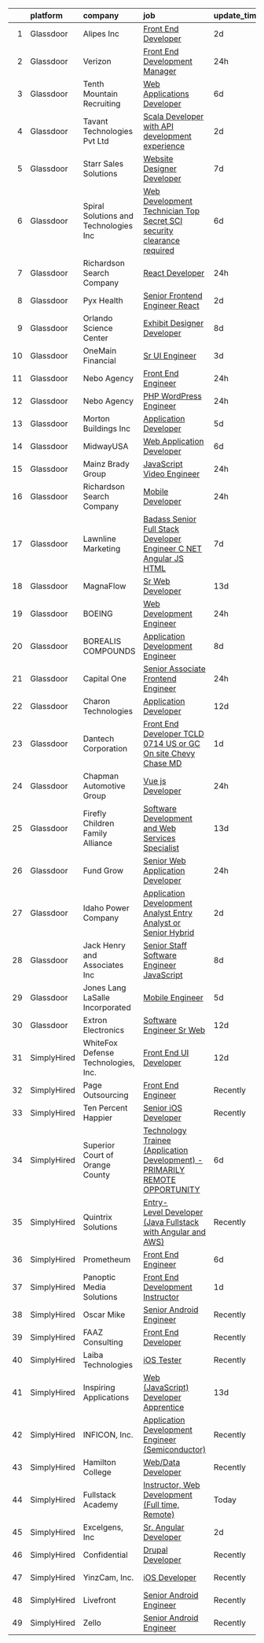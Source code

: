 

|    | platform    | company                                | job                                                                                                                                                                                                                                                                                                                                                                                                                                                                                                                                                                                                                                                                                                                                                                                                                                                                                                                                                                                                                                                                                                                 | update_time   | location                      |
|---:|:------------|:---------------------------------------|:--------------------------------------------------------------------------------------------------------------------------------------------------------------------------------------------------------------------------------------------------------------------------------------------------------------------------------------------------------------------------------------------------------------------------------------------------------------------------------------------------------------------------------------------------------------------------------------------------------------------------------------------------------------------------------------------------------------------------------------------------------------------------------------------------------------------------------------------------------------------------------------------------------------------------------------------------------------------------------------------------------------------------------------------------------------------------------------------------------------------|:--------------|:------------------------------|
|  1 | Glassdoor   | Alipes  Inc                            | [Front End Developer](https://www.glassdoor.com/partner/jobListing.htm?pos=127&ao=1110586&s=58&guid=00000182d3d4d1d890ead3f19e068ea6&src=GD_JOB_AD&t=SR&vt=w&ea=1&cs=1_2a4c38c4&cb=1661411316572&jobListingId=1008086452334&cpc=334ABAF5D42DC775&jrtk=3-0-1gb9t9kftm6pv801-1gb9t9kgag2d7800-dd50ab65ca772db4--6NYlbfkN0BKgzQyzTF1Q9mOsR1amaS-juVGLjHt5Cdom-gEF9y-xZCaN_qau0nZ0gExt_TzUmvAKrF1faAxBbMVaw7f7lXQMMmqnkGF-0swLpdgNs7e2tC6WxId-zLBa6V7dOqxPJRsCLjtP3CvMMalCK9hZD2Wf8AeeHkwMICNUmw1sTvNoRMOBOO_zjxndrznFS7TOE696vuKdBYXntc6YBceMTKRMm1LcjLzXaAQkiY3UNwohpSv-9D4hyUPVdCLau71s_l5mROBiofHygFPd5_ti84byykqY8nUaL36j8RZk5Jyk9bt8XB-TiXe_tOyiIFl4gLLK3odKk4_xdKAl9wdo6WweyJGwAekWicXTDP-7fe5FczSUxoFbIB0-4h1xZAV3sa4Baw3-yYwnuLOS0zI7BloHwIlDUqoTrUCZVO3y1dfFIA6JdJZJnY78cAvi9XD3n9NELJb0kUsWyQ3gD-cpPqZ_8if5uQyXXaUduJdRKH6gxHtpu_v4fEDcVRe0pthzxA%3D)                                                                                                                                                                                                                                                        | 2d            | Remote                        |
|  2 | Glassdoor   | Verizon                                | [Front End Development Manager](https://www.glassdoor.com/partner/jobListing.htm?pos=125&ao=1110586&s=58&guid=00000182d3d4d1d890ead3f19e068ea6&src=GD_JOB_AD&t=SR&vt=w&cs=1_b8cd2098&cb=1661411316572&jobListingId=1008091788472&cpc=4269A4BF187C94B7&jrtk=3-0-1gb9t9kftm6pv801-1gb9t9kgag2d7800-eac184bb275da336--6NYlbfkN0BCNs6bE--Mn_ADd0RyzMq18ZUxdybwefWV8heO_C7Y98yrMiYRqCBIjGp9qBTpiL_K0_EhQF5tL9AgpsqyjGGYmnL5X27_W3oG1lX6ctO-FhD9dvhU5VmNHjxbwsQUbd_ybmefS84sKZGbAfslg857DS6TGIUGzZBcwdfr0cPepgrKELenNhL3yzYroNNJTUO1IXWYt3ASsLTCqa1UplM3oA-OF5pdFHDASRJWsWMJ6KvSB8--WXlQUGFRwnBbKRSK8DAEtT5UKsFW_VfkkrNfMIjKkBNfftLgArhhUoVicG1BNtHjQT5u6pXfeagt-LnbXUrOsvVB0Tbe_7PFU4hH29aVkk7BIgfIPWL3xagRlEwrO_uvY5g5y4dzk6j1xztZZtAxW08b5G9GWCqgrokc1q7p8Td_XVK2RCHowSVs0EMXeIdz-XrQ1pAjSVTGuysCp-Dhg-2-Eej_BgVr3pO2y6XPrKuSd5KSBfSpv5Amk4EuGHRoRlX4cIkCZas8e8eq2lWssnmemjCZQ-nMVbm1pNRFc7qb8VjYcJW0CQ3D8LG64Lm53yekOkXZYgvOHPUOAQbAaF4a_GLMBdE1vlCWm5NiBQuNyZotXjoT90o9Cwe5N9YJMZY-CesPLSz3joLLndVAgp1g2Jw0O2O9t9IBngEUxa9ofK03Uqq6CA9rIyjEVEEkP7yT9PWT84fucLZv_vv5pz1Oz3CXN2EL1FPnaKMO2NYpskB_xItYXwJOmBp9ocHALKqp) | 24h           | Irving, TX                    |
|  3 | Glassdoor   | Tenth Mountain Recruiting              | [Web Applications Developer](https://www.glassdoor.com/partner/jobListing.htm?pos=101&ao=1110586&s=58&guid=00000182d3d4d1d890ead3f19e068ea6&src=GD_JOB_AD&t=SR&vt=w&ea=1&cs=1_5b054f2d&cb=1661411316569&jobListingId=1008079793339&cpc=8320B26240D5A65C&jrtk=3-0-1gb9t9kftm6pv801-1gb9t9kgag2d7800-0af2fbc4e4d2e550--6NYlbfkN0ATuzukLZvOA7Cxi5gGVTPK8s05ijijAIGQnHXs5Od0Xxlz_9ucv3NNrID9gs3aWI7W4fFnmU7weFq1qPw-bLT1oEM8N5k9By2Xh6ANG3a6UibnEB1nS0KGWWl4Z1cERlE1QygpfyLj-jIK9Jitu_at_znYSlH1R7v-xm9AD7nnKhRZ9hGZfDNg1kmbE8G01Cl0P_nc_584o-_4w_7mps76YQ-Y0PqGdsQ9ZU_6tKalXvcrmk2boJgcTpqeyCEjMt4Pd1ZJ_HoGhsBSEc8Kn6-7OkDHkV-d3C_UpmZAUzX3IDKJsaFvqHQkjhdcd39y43cCMCCK_ANyDhIKtK3OQsBuczoxhyW546hxV5ARQVm2RV6PLgXZSKR2HHHWW0jdi9CChE-zY2vG5yBxqSlq9j3P2fcXI0zUGnkrxPtvlXuk9k3JJvuNdgMWL7KPIjr9vtY2MRhiqKsgaJ-LmCu8Q5KZKHSV6cyYSj9shIcoeOR4TsoHXD9RL4GIKE0Dweok7qztF0OBz9XTmIyTKCzvT2qN)                                                                                                                                                                                                                               | 6d            | Wilton, CT                    |
|  4 | Glassdoor   | Tavant Technologies Pvt  Ltd           | [Scala Developer with API development experience](https://www.glassdoor.com/partner/jobListing.htm?pos=111&ao=1110586&s=58&guid=00000182d3d4d1d890ead3f19e068ea6&src=GD_JOB_AD&t=SR&vt=w&ea=1&cs=1_6d731da7&cb=1661411316571&jobListingId=1008086175659&cpc=0F2A8D282FF2E7FC&jrtk=3-0-1gb9t9kftm6pv801-1gb9t9kgag2d7800-315edc4255d60573--6NYlbfkN0CnvnrZV6i1JGX1yqycrBVKxG_QbmFGo1hJvaAPDrdCVeK8_187gOsCMSL8Z3YpABTyDMC1luDE2UCMgd5kUwom3DeFekdi3EczNtjrGc5wChNLWbeVXqduj9wMbkleYT10jyJgMoW-IMSXdVZw4USb3DOO7G5KXBsQcJG5DmZd0IPlHi4ZyiWSc6f7_TlPdOhASxUv5NHR0m8M5kYmt_BaVrf6xzug4kG0OPqmXgtLwHO7kxDiE7rBXq3wfksq6HKwPfAMA3mxwbfXmVHs5AmW2yXUmMwbXDuCJ8LqUvEKSnX8JPtTT5odkFMH7_noQ-T_VOrFrjYS3O81p0ulhmtKxpfwR1zeAL8TC-lr2ZmTuP84-lwEKeK9bnIv11B_mqf-ZE6awWwZQWkULLJ51-Xopq6Gy9AbcsieNYlWF2s9eep2Qhepwp_6UXcuus7QBAzkwadYGUqJuZHn38VN0b5onjVvL1elT1ob_nREgGqXbGzuZ2cEIvJzuqMHnd3JTP2WQibfkHy_xQ%3D%3D)                                                                                                                                                                                                              | 2d            | Remote                        |
|  5 | Glassdoor   | Starr Sales Solutions                  | [Website Designer Developer](https://www.glassdoor.com/partner/jobListing.htm?pos=116&ao=1110586&s=58&guid=00000182d3d4d1d890ead3f19e068ea6&src=GD_JOB_AD&t=SR&vt=w&ea=1&cs=1_9b7a582a&cb=1661411316571&jobListingId=1008076136835&cpc=90FB925E786A2860&jrtk=3-0-1gb9t9kftm6pv801-1gb9t9kgag2d7800-ddcb1fae4ee85477--6NYlbfkN0DsjpLgDvBclJPstWYYib0fNii1R7GC7DO9whXo_Eh0zYplQGpKtzw1lQtNYmMRfcmvK3Iy5C2BL0KJu-lLXTyb6Wm7XNVR8tj-hk7PGBRuKgfb_ku9iZjH-tb3SYdl0QSLHwLG3gfTgr2yZczDS3iZiZk0EOtOAZRQT5c0HFjn9_Og2uxtKUXtRTFeZyNEgnLqOgMdkL9775IiLbrYmpv5SnSyM2x6EgEDhOtj1ELdGrpVpKkTwzkcN24X9uRAB3qSFA6foH6mEbLHnFJrP-C1CVJgDvi-PF4CAl5YTJPCdhMNGxYZpmTWWVneULNrMp6Nv2rHYieiBXEgpr3s2sUYRLF06MYCqrtESaffsRwsfZkzaTHnAlL7GtyVtCN7yQDbhq6EAQahLbUZ2Jgwg9Lk02SjI-S3tZtuE3-YV2C_cx7fcuXZoFeUWyWIb3pZwRatlfMNQXVdTE73hCu9nw6iYm3DtWsoh06_pKHJQpxkO_GbGcy3jtP_HnEvEmANWJZumD8z9yvyZQ%3D%3D)                                                                                                                                                                                                                                   | 7d            | Norman, OK                    |
|  6 | Glassdoor   | Spiral Solutions and Technologies  Inc | [Web Development Technician   Top Secret SCI security clearance required](https://www.glassdoor.com/partner/jobListing.htm?pos=102&ao=1110586&s=58&guid=00000182d3d4d1d890ead3f19e068ea6&src=GD_JOB_AD&t=SR&vt=w&ea=1&cs=1_6bd21d95&cb=1661411316569&jobListingId=1008079077688&cpc=7F88A53B231DB5A2&jrtk=3-0-1gb9t9kftm6pv801-1gb9t9kgag2d7800-ea98ca80e24de4f6--6NYlbfkN0CB1tmP7rfbaHtYFmPjg1Xv8BJr6DUbyz0HQmM4H563AgrdncDwhOgE1sH1JMpIs8noZtaDzOSh44PeUxrfvSmo_LR5cq46XoYH-X9QIzcMuBBrEgkjGXF51E_SrQS2m_C7zFPUR-rGKr5CKi3T_cx3gRY-ewtMHlQR8fhpXRktC2b-bJjiJjKgfE5djwGgtwSl_sLe-tdLwgMYAMfZ5dnIKdtGyNBf3tsLJDQR4NZZkSMA9aFY6yo1o81HboU8-GbWDa88aycqCe-Jfad3KLbY38mBAov7upnIBPiJtSs6LggGbl_4jo8tp8hlZXbQpuqg4f1gtnGA7AqsUgV0Agw91Yx90MLeW2TkFwF390W2VNKcYFhA6o2MaWcS_5Bv5oR9YA4s6eJ5VH9wcciXlX_hFqEXjfq9t1GTYUsYPquQdfub8YMpYN4RJxUhOq-gcUIJtEz6iZs_zYV0dko8nuMAl8Y_JQNWP6-QQ19P7Z-rG7eOASAc5XX3bq3dl-lZesmVyVbdlOoxQ4pmXPBUVe-JXt05sKy0RmuwgEB6INHzgARLVp3y9n9RZLS4UMFs1vxlBgNangGO2A%3D%3D)                                                                                                                      | 6d            | Offutt A F B, NE              |
|  7 | Glassdoor   | Richardson Search Company              | [React Developer](https://www.glassdoor.com/partner/jobListing.htm?pos=103&ao=1110586&s=58&guid=00000182d3d4d1d890ead3f19e068ea6&src=GD_JOB_AD&t=SR&vt=w&ea=1&cs=1_817f198c&cb=1661411316570&jobListingId=1008091562318&cpc=0B561D89933DD0A0&jrtk=3-0-1gb9t9kftm6pv801-1gb9t9kgag2d7800-7954ae6dbcf72714--6NYlbfkN0AO-lx13pzomzdSppJUWL3QXsQT8oyFk4U4LWH8QC50CgncZeBqRlX7j88vxRij0YOChbHtW_-8WxIoitji2vVB4DSOMkH0pa6Ff8Rl5giw4TqFPu7C5nLkiZZsRSC4SR3HOKo5iIDKxAtqD-nHiVuqt9bjRA7_a1F7xG6flvVdlCMForStpOF1J__uEAjP8Y-Eejd-4cEIdt3C4gulPwm-OjSpZhhf0_5Sqd_QHb4sjGOiM2R4rtJo_DVv1ywGEPovnpSeIKNfw6aNa3BA4psPjMS2SeqESNfQi0Fwvb46W9Wn8koBblMjo5Lzu0Uc-8vhUvUNDOzj3adYKz0QoqIIFbO2Tr2Jb2fa3m7NuYgHTmIf9JNwfhW7276aeanP2tnluJ935pavXdRjquNk0O7hBi0BQvz6g48Rmb4RoPm9Aux22rqVO9jEIz66AHDHMDnXLurWFkwn3gEk-QP4TK3O9eEn9m_Cd9FnfSIRFBFBqZVGPbigw2FN2CTo_seXQiIYdSaaoIb7qw%3D%3D)                                                                                                                                                                                                                                              | 24h           | Remote                        |
|  8 | Glassdoor   | Pyx Health                             | [Senior Frontend Engineer  React ](https://www.glassdoor.com/partner/jobListing.htm?pos=124&ao=1110586&s=58&guid=00000182d3d4d1d890ead3f19e068ea6&src=GD_JOB_AD&t=SR&vt=w&ea=1&cs=1_3e164743&cb=1661411316572&jobListingId=1008086409442&cpc=9C2286EA3771AAF6&jrtk=3-0-1gb9t9kftm6pv801-1gb9t9kgag2d7800-d610e395eb3bedaf--6NYlbfkN0BDEqo3--DVc-muy2H4VdRB4G8iRGn1AMUyRysTnvI1JCDrBMuDD3ZhpQMYmQGHQH1CgrkJlpzv0YIvuozArQQEDTN3IhzX6BW5CITqs1LN1gU7-Uyh5aBEdYlJ138WX6fPuWf1BY_M__pgmTes4U62Cj7g37Tita2iX8IAlINw0ZHSdeEfSP9r8M_6BrMvM5fMJ8r7EtkHB9kWd4TRMqj9TooIkTIoMLHPMLrRM6bxPFQ6XL_bH9W12AlVjGQqiHgIjj8HiCF31tvz-88ltcaLwq1YGd2gRCKQpfHXJcyc7qRbiTfgekcqzUga_gBPVRH4WmyQ6zfdkDH03ecyub1rTYmReITzGBU_i10AWNBu_vpclSFbbealur2DWfcmn_fwQre38dILRR50QRCYdRgEaZwmZmCW4C3xUlHHuAnxPX1N9PKr-JtfdKqU6uPvJDJtI79-4zrmC-y6-rLaiPnji789t4YSZ5RTL92MpeMd5undDENq6Fvr7-WRNMianWDruvhTWtJG2Q%3D%3D)                                                                                                                                                                                                                             | 2d            | Remote                        |
|  9 | Glassdoor   | Orlando Science Center                 | [Exhibit Designer   Developer](https://www.glassdoor.com/partner/jobListing.htm?pos=129&ao=1110586&s=58&guid=00000182d3d4d1d890ead3f19e068ea6&src=GD_JOB_AD&t=SR&vt=w&ea=1&cs=1_463f34a4&cb=1661411316573&jobListingId=1008073917846&cpc=F86FB55FF2FA18D4&jrtk=3-0-1gb9t9kftm6pv801-1gb9t9kgag2d7800-19530d0494599900--6NYlbfkN0Dlo60a_d6b-ZbHMAl1R6dg8b70dlJGCHmV1YUp37ql6Hlxf0AnVUQRHMpH0SGJAODkvMvtI4dD_VJ0FBAIEo24wrR-cBIVwY62V4nP7xc-cspw_Gy2QAJq22aWSQK0-k-P8GtrQKWis7qdeFrSuAc2CL0nTVehODDXxeTLKoX6ib_LUZVjOw0QBorjH4VwKi0tDXv4hDcIkcRrPp8aoTDRZageVhzizEN9iL30jCne16xlPSI9SzHz8JBrwQ4rCrx17sq9hfqVz2-uBiTaQloAMV5onvf_s5QAUFkpY3W8aa-jpZAa-rKBgrxTqsi4ATdCFx98ukYqonbE_RddwzcWhKvsiwYcRwbD9GjR3u6FtFblXnA_lZCM785XqJfAtNWUslBbAUJ-SN99huY53rZn9zAUNoNzheO9X8PFmWJy-AGZwYkHB4zNkhvFFIFKKw1VRenNcnuUKkW74n21yZullHOQLcz-cZAbFmo4rDDs9MysjYctl0wt6nDcVoiL0H00hvgAzc4csg%3D%3D)                                                                                                                                                                                                                                 | 8d            | Orlando, FL                   |
| 10 | Glassdoor   | OneMain Financial                      | [Sr  UI Engineer](https://www.glassdoor.com/partner/jobListing.htm?pos=109&ao=1110586&s=58&guid=00000182d3d4d1d890ead3f19e068ea6&src=GD_JOB_AD&t=SR&vt=w&cs=1_11f251e4&cb=1661411316570&jobListingId=1008084079379&cpc=4A43B94DDEA77FFA&jrtk=3-0-1gb9t9kftm6pv801-1gb9t9kgag2d7800-114a90eafc2aa12a--6NYlbfkN0Bjlu5n-gv5HO0Uw8oUWkLCzq7-4ueCq4bqHo-b0jTNgI54p76ZEKrkhhuicj6XEfp_3nXvYe9bqCzfVezDuYvg146tBceEuyVwMIWfvh0ol_h_Jb3Ti9xS2yNgJD9qeT5LEhX_1z4YHJYxbq_eM_obai0nSfVkwTBLpK_KSHL7zrSyagY4k7pTbj9dNylLA_dBMghFbdo-KiXVhIR-0xhdWp6BGyBsUqB4LxsbTeESMe8Me6URcP34gbRXX-7C1hUgUB0wdasCN8rXHpyl_C5QTjaTAf-jDxuQ9tjZhgJPLcYgA6ciG87XJODkqrhIVdJ4XQMrS3AvIk6n-wjLrJpwzWcMxJB_3YGE1YqMDpTJQ2lmv8f6cW4BkDCA_lVxy-mXJXTkyWTpF9QDVzFsejvd6TDHcBmCNTQHJfTOVaIZZmzDdg-ZK-qcKDoAsyaimUI%3D)                                                                                                                                                                                                                                                                                                                                 | 3d            | Irving, TX                    |
| 11 | Glassdoor   | Nebo Agency                            | [Front End Engineer](https://www.glassdoor.com/partner/jobListing.htm?pos=112&ao=1110586&s=58&guid=00000182d3d4d1d890ead3f19e068ea6&src=GD_JOB_AD&t=SR&vt=w&ea=1&cs=1_94e25ee1&cb=1661411316571&jobListingId=1008091252194&cpc=A0032DE20586B9BD&jrtk=3-0-1gb9t9kftm6pv801-1gb9t9kgag2d7800-75fbaeed8c342756--6NYlbfkN0DnD22po5yrqzsKlPZQBkFdjxH2sSxKZZZEe_YvohF4JxoCKGDfqvojq_UCMobx5GXqiMsMFvk5Jl9PbySOJlj8_gQIZUHU3Ixjsb8Dpd7ZeIpxTcYWqT_xFDxbjhWaDjeYCWwAwb3lBSpPxq9-8RewnbZYlGtDh0f5cZrYQlVSpV_7-XJ8pDbPrydLTXTBtfQyJardLykra5KpsOLncBx-aTtu_KZd7Zn749ossYtvN6jmQ5NuKzKWKceUCWiD4qt1UWBa_6Tp4xKR-zNhsM-QgvNe1FOd12kwclw3aJsKSsgZc9GtJwjrCAMy1Nhow5JaRuLL1lVB825TRYSfyH2JBYF_4doiS3XWmVNhecOb5wr_aLMLJpcbeuG_sGfKkoUC-1mCSMeG9Mjg_tTuJl47s33sexdyTbUBuU5sBe-1-d_auhe7_vJIOfv7hClKmqspIWVBSYa2tNn1AlqyE5laLF0M0oiKMj7kOHqDOxZmZWWFM3RtG9RAOuFhBmZq0Q0%3D)                                                                                                                                                                                                                                                         | 24h           | Atlanta, GA                   |
| 12 | Glassdoor   | Nebo Agency                            | [PHP   WordPress Engineer](https://www.glassdoor.com/partner/jobListing.htm?pos=114&ao=1110586&s=58&guid=00000182d3d4d1d890ead3f19e068ea6&src=GD_JOB_AD&t=SR&vt=w&ea=1&cs=1_fff5cce7&cb=1661411316571&jobListingId=1008091766474&cpc=98EC36F1896D89DA&jrtk=3-0-1gb9t9kftm6pv801-1gb9t9kgag2d7800-49c0cbaab089b65e--6NYlbfkN0DnD22po5yrqzsKlPZQBkFdjxH2sSxKZZZEe_YvohF4J0_wAp6WkCRDSb_oSzKvESxxxiTHVPAe-t62wqxzZXgbWBPDB66iT0qHIoAJXC0L4zDvUJjgvn80Flqc4b_WnYpCmByNk5iDwB2MFvCofuX0YZgdC9FMx6ImurmfKFll4CsDx2m9GcRHHB5kK_zGemfctBKYBMapxeuUX6gYfaQNeUErMgqYEJXZXIqZsvyajbcemGnzaN1Tsbo-94lsCcsJmWql5Isyb1jFWjavYJkDKN-En0VrZ0ZCN-FDTsgJ2zcGUmpzz4GRlf0FAeYsGDooMZaZNoLDU51J8hng-ggX_P8a5t53lUB6YKvriyDPhAz__rLsdVJEmwbVvL099bQrd6zPnkRdXZS5ox2NMKceZfE5JJqIIzEX2mNZljrYzUOlfMN6OLr9qj4K21vEVwUd_tVdWawNKnnwH9n_4aEky1E9TBWnZ_YrGeBMK5MRqXibK8Svsz4TvXfZ7EhRMuk%3D)                                                                                                                                                                                                                                                   | 24h           | Remote                        |
| 13 | Glassdoor   | Morton Buildings  Inc                  | [Application Developer](https://www.glassdoor.com/partner/jobListing.htm?pos=126&ao=1110586&s=58&guid=00000182d3d4d1d890ead3f19e068ea6&src=GD_JOB_AD&t=SR&vt=w&ea=1&cs=1_dba5e7b2&cb=1661411316572&jobListingId=1008081553260&cpc=93AA082196C185B9&jrtk=3-0-1gb9t9kftm6pv801-1gb9t9kgag2d7800-5de435fd5cc54aa2--6NYlbfkN0CvOKtkVeU7KM7h22sEEH9pUWC3RlI3bTsBgBmzH--8JUhFVqHBWx1L_-brayer1wlKSrYt0ZSefI2TsN9dkS7DHLLZmSr561j3kN82sVrIxgt_EArG4iNs47O_btIPj-GlDbVwulg1P8x0RIm75pE_a94pjU499x9mvDggf4-WIzec4zD0MxRGroDEcrGpV0okOgFi_6PIdAkI7OjB3_-U4xGm7rlsKcAsA1i_q4SeiyBlTFCJtIAi5mpw-Dzel069A3xI7ctshOaPb8n72LzHOOR-aTFb_M8B52EU1_1rJb7X8ohPdhb6qI7DpqopHETTzLDHSCqfKe3QNSpSHwXgJ5oy4kcpntXmHG-irzfu5n89tMQPHHcCHEeXjP6pdCSl0ZRMWmkM61NHpj0AnHt6CP3riDU1LM9Q6AqRX3DnHui3uY6SXUcNLkHGvweq7-1-_M03IqcYqS2sr0xA_IWjcva71v3nxDpdHMVTQyvTHK7qSMKe1UMezWvZzbBm_Xi9m8sZSoTabsJo44FYVdhl)                                                                                                                                                                                                                                    | 5d            | Morton, IL                    |
| 14 | Glassdoor   | MidwayUSA                              | [Web Application Developer](https://www.glassdoor.com/partner/jobListing.htm?pos=110&ao=1110586&s=58&guid=00000182d3d4d1d890ead3f19e068ea6&src=GD_JOB_AD&t=SR&vt=w&ea=1&cs=1_100a7c19&cb=1661411316570&jobListingId=1008078902333&cpc=93E38780B6DA0368&jrtk=3-0-1gb9t9kftm6pv801-1gb9t9kgag2d7800-c11bb74b8ee026a5--6NYlbfkN0CF3spmltlGBwl-UDFz3M76K-ITWMyfrCksom1OgMLVjQHJNszxlVtVOetCrLAmueYzz25EDOPz2loWbSpMiLXkzDRlwEpyb4nF-RdJL30ySVH6oTrsm_lfZq9XAw_EbQWjtyG3S7A-CxhYLbMTN2hVlOonnUh6nfg9Tt-o1uuYkMv3JovvgVXjOFLbpkCpcjS0sJe7_OwZ-msdDooOUs2MsdX9LeLme7Uyasa8B9Ek5G_fY6vrcVY0zHExKSgMDAb116PD5VdjXshxfl1Taba9YfxPbnir8QFfi6JCwxVJPH_omaj3QUfCoB7ZBNQh-o79VIiV5ZvnBrv8mi1Ev5APY67Ngu-qQ_z8gVznhlTk-_Zs9oIUmTTC1NxKNakPQlCfNLoNjfYTw-Qwz7gKlIInAFm04sVqD8T_VzMHErU-uxazGyFNVyPC2nKL89NDFxv_PvL0T7lk24xsGwCi157hHEQ935iPL_-nLRSNZbyqiG1ni_anTOHBWAzV9oJYEl2h-TvcmmX3GG_-MZj3fue5h8ZByZz10YYIxhEt49WnfSDzZ1_2HPZiNgOg8vDAW-1NVr5LT5SVSfCtMMGl0BmQ)                                                                                                                                                                | 6d            | Columbia, MO                  |
| 15 | Glassdoor   | Mainz Brady Group                      | [JavaScript Video Engineer](https://www.glassdoor.com/partner/jobListing.htm?pos=120&ao=1110586&s=58&guid=00000182d3d4d1d890ead3f19e068ea6&src=GD_JOB_AD&t=SR&vt=w&ea=1&cs=1_952dbfde&cb=1661411316572&jobListingId=1008091218644&cpc=292036AD7E8A5303&jrtk=3-0-1gb9t9kftm6pv801-1gb9t9kgag2d7800-6e5d8a157355ec2b--6NYlbfkN0AmBvT8mmb9xI3Fj7UxKkF4Cq8RZh4Va6i5lMeIN2RcgAy859lTEF7wL6pXGTyUwoQQ-eZFqWkaqOuidaENQ5IyyhpX-Dtn73QHUVIyi7aBHvqAXI3upzfgjcO6vFYs15YCLlzY_bUP5mHAhGobcFTsgK9eqgRDiDEs4XtVVakojw7e8hwc3SKVOTc_pGC4Mxiuk6YLN4mrPXUVmkI8Hlz9-XXdtqXFoIXlJNFaqCFV5PVweW3DIFg3Y2fpLavVkVoqL9vqh1nmv0pqp0C7OwOcrW65MElJDfuGu2gvHQBU-kGdkd-kdmNd7cxerXCpWvkdpc-zfedFhNH1lj-aIDHZpHtzdfEy-aCtME5n084IR4r36yWLScYtH8CzZZ32ok214jRsVwCegmbNIjV0FZXngqEuAeKASvWMX4sBL_Ln4qP-Yr22qvx2ROplLgXRSWla4rslBMsjtjJDYgAYxcvNv1x30en35QzR2qweFmv39tAjXSn0V_txHfmqSgBATzY%3D)                                                                                                                                                                                                                                                  | 24h           | Remote                        |
| 16 | Glassdoor   | Richardson Search Company              | [Mobile Developer](https://www.glassdoor.com/partner/jobListing.htm?pos=128&ao=1110586&s=58&guid=00000182d3d4d1d890ead3f19e068ea6&src=GD_JOB_AD&t=SR&vt=w&ea=1&cs=1_6b7d146c&cb=1661411316572&jobListingId=1008091584391&cpc=D99DB9A39DE67464&jrtk=3-0-1gb9t9kftm6pv801-1gb9t9kgag2d7800-9386d3a5d65dbab0--6NYlbfkN0AO-lx13pzomzdSppJUWL3QXsQT8oyFk4U4LWH8QC50CgncZeBqRlX7yzBw5i7HALh3EU7iAldgt_Adab_g1Mz2TutcprFCWLujzvRkapMetHB4gpnnAeyq8fWSTClwCpTLWRxsPMdshu5IXvJq1wyCfDxR___Q_ZUowDsiUixEvrY_MSNt4ISXNijced3eTsr5tKjzDzfu6bkLtD47t_KaHQgnFpRdG2AARJ7sHhi7UIc_lEk4IBrL0TduVKZPCCW_OCIbFTxec9cveNoJeBGaPPL4G8G4dZJKZVnFk5wbzXeFgCtxPhq6X5CeDpiZSkamud2kLEqz89mL0hqvuTl_Kojro94nU1ErxoDyaTJkragRZypbOGb7dB7HLQnzbhVKVL1SzyyGJ4t5ayTtM_s1cRpzDjTMtOO-JUP1y1SAKcv-yAg7GzvuDq098gMx7XTOg0ou3LvOpMUc61u7_uVlTj9ZGdmOrNfLk0MCv4vBEzuL3OmfZvrX3YC8qptmt43bRWar_jDahw%3D%3D)                                                                                                                                                                                                                                             | 24h           | Remote                        |
| 17 | Glassdoor   | Lawnline Marketing                     | [Badass Senior Full Stack Developer Engineer  C   NET  Angular  JS  HTML ](https://www.glassdoor.com/partner/jobListing.htm?pos=121&ao=1110586&s=58&guid=00000182d3d4d1d890ead3f19e068ea6&src=GD_JOB_AD&t=SR&vt=w&ea=1&cs=1_83e6ab9f&cb=1661411316572&jobListingId=1008076194115&cpc=B1198376F5A4F1A9&jrtk=3-0-1gb9t9kftm6pv801-1gb9t9kgag2d7800-cf50685e239f3a70--6NYlbfkN0CSgGTbSPgM0xpgWRkp5SRTexU57Zk_6_bZ18eqb9d2QJSGwfPmdP20pfMfOPAMOakMXE6d2wlg0z4hEjeVgAoJz9X6ZLQsd2-kBz2mJlwHsryvit2GVZu6gN2uIoQiMtRufRWarWiNt6gvqSHV1gCHTTDqr2vPc-8v8boYqctGxZRg8xgFhnCTWZpfuP1Fq2ojTfLK83hkB0T6TG5q9bgYCELeV1rgN8ZCezYgVBO7RCLLXTU1YA8cMNE2XL7kZl58u_ekvodvsYxrj05N-raQG6--uzZsIutmuQ-vYeo8QO5PQ3GRUMPMdkrX5nGUNGDlqBjAOw8hLm7HRtw1PbjNz0thrq29jgLalLsgrp4sIUxjZOxBIX3J_0gjOYKL1VH9M8xfAKIqCburAhO8utGeEVjq0S8EcnZFOU1hxwSnoXlXg3k4beyE4avW8TRUry0DN8zKEqIeOhyEC8BHde2TmfbZDoNTAwnmNzZzANASHzQ5aPYIOxliT826kighvqejPsgAqyGUFOFUCnJYwfRMuHekIap601Wb1s3_CMCjtRPRh61IKx48BD5q1YzU4Jc%3D)                                                                                                                                   | 7d            | Tampa, FL                     |
| 18 | Glassdoor   | MagnaFlow                              | [Sr  Web Developer](https://www.glassdoor.com/partner/jobListing.htm?pos=113&ao=1110586&s=58&guid=00000182d3d4d1d890ead3f19e068ea6&src=GD_JOB_AD&t=SR&vt=w&cs=1_3688f01f&cb=1661411316570&jobListingId=1008067537698&cpc=A2427AB37E1672F3&jrtk=3-0-1gb9t9kftm6pv801-1gb9t9kgag2d7800-95a29fd32f0961bb--6NYlbfkN0C38BWpw3EBzI29jt_AbLJgXCBMBrbC6QbXpjXhG4qlugkjjCBYCZJb2J-DLr_tjlrcbc8qf3KCdfWoB_ghzd-Zp0GWrKib7QSvv51dwZAKNp-7zABE3sBfTp5RaqGgnIOVEqDB4Vo8bdWw_THesDCeD-AiIjayIa6lE4FV96w0UI4_FixeSvmN-Nouf0VlWlNgFr8F3jkLAolUYkjsIcmiPHMVBHPtJBdTX0PTBQTfgfec9SntAzEU0ryn4wCjYjDXf11rSvDuDsQFUiYpoBHCN413b8JmF1eWtIl7Dvvdxf65JSzNvAB7ebzkGQq9ZzXb-0s7u5JLqOmT8juYxuj1G1ta1NLk1DWqrK2X6DWu4LD9P6kyy-R_J4A6iaIex7fQRGEvEEyktf01nYMyH8eMkQ9-iATfnRf07zW6wONSsJGyvCXH4-uy6woEFqrqyDwSvDjWDNPqMXR0IkHcpOfPY-bxtuMD_GByCMf71_BH7srcrXFcbpIykByO5mLZMNE1tQX7Apfwur8cmplM7x682aY56_O13tBghtUtuhs87v4bJYg3QhRH7xrduRCuOkaBjBWomR3Ix2AK4fivovBmy27ZWSC-Eb_uAzgu1bsa218oyaZEvnOsM1qKgSm6L_O0JSALE8Bs1SxbapE_vO6gtAUuECbmEnvQSHcit8pCmuRQ1AD8C-t_xS5THkMxCPkvwAKH9Aa0GhVo4hSi4JFJ2P3gm1YKgecUhCAOlUfvc8OARm2gsJDF)             | 13d           | Oceanside, CA                 |
| 19 | Glassdoor   | BOEING                                 | [Web Development Engineer](https://www.glassdoor.com/partner/jobListing.htm?pos=108&ao=1110586&s=58&guid=00000182d3d4d1d890ead3f19e068ea6&src=GD_JOB_AD&t=SR&vt=w&cs=1_eb5b0d83&cb=1661411316570&jobListingId=1008091340295&cpc=2C0945AC5067B68B&jrtk=3-0-1gb9t9kftm6pv801-1gb9t9kgag2d7800-e3bc9b8bdd249b6e--6NYlbfkN0BddK4H-tsabPiX3BvkwhvbvP4OkLNzlRX6egXJy9Hb11ERhvpR4KXHi6qwJN1zuVkquRcclha1Y558DBlpRR_WyxeMVDaB7h2xSwJuVN4vb4_bf4B6aJrUhEf4fS4rw2DBJNJr7hqd---bWbs0RyP7vc86LlcRAlB-tPUMnO4mqhnZ_3G57WEGAgYzZBqbSB_kmOjJzjsJXimy9LSbj05GQGg7RS6Wq6KwUUxFOrj-jLLF1U3tue36SZsfA77VpRIxmKHVsvOvguGBsIqrSMlBQQ9jF1lYrZ_a4V3McoaEQagEb9jHEscPoXnolfGCKYO7JLPJMVLwJ7zElqLxo7LZngBw0EeU8EhYDOtjO_Nttx-102R4Uq98_7XfntnYMxPYTRywk33ShbHo9W7pBivJ4KlR5x1WeImxkmKJGjYbPWg2jNpDO1QEUVolxxQ54mo%3D)                                                                                                                                                                                                                                                                                                                        | 24h           | Seal Beach, CA                |
| 20 | Glassdoor   | BOREALIS COMPOUNDS                     | [Application Development Engineer](https://www.glassdoor.com/partner/jobListing.htm?pos=115&ao=1110586&s=58&guid=00000182d3d4d1d890ead3f19e068ea6&src=GD_JOB_AD&t=SR&vt=w&cs=1_9cc82b02&cb=1661411316571&jobListingId=1008073762653&cpc=A7B4A44948C4CC92&jrtk=3-0-1gb9t9kftm6pv801-1gb9t9kgag2d7800-7d009b086ab3aec4--6NYlbfkN0D3pY9BZr6K8HGw2_tgPfJbubO3fx-95i-wxmIgQH2CvCwNAUZXdNgJ09ha30WHYr67b0jcoXwTlmSy4TSRPXRVMsraRwbzC-l0QAJryYhQaJHeTXsa-Tat4hEJBvftOLlZ-WjU9NgyducMMS18a8UCGYr0T-ZX61lQ-BRx40R1Gn6YAI53_rSy9WoodOYN1sc1H9ahEzbzjhfH0ctEDdMmgT1PCV6XyM5qG4WA-0NtYtjocbq6hgM3yUlnln4OLyiEajnqP-DNvaY-D8OEn7iBGKGJm3Uvf4E9EZSocgLPWwR5fgX8g8nuK4QM6c4axT_ag4FopQq3Tiw9zwV4T5MLRsk-XGDEVcVG9AjO5MUB2ASn1SvkOOnABB3q6LRjS5uzr88qVqdPzcFpm2dab4DQEctx2IXhDoqPm4svmHKgM6A3RDjGap1vqnLN0n77wF9KSHXJoE_EARokmKT0yCfGsdXIfz-dmuvlvsMi30pVrS6wjds5ozU_X_EouBSSXII%3D)                                                                                                                                                                                                                                                | 8d            | Detroit, MI                   |
| 21 | Glassdoor   | Capital One                            | [Senior Associate  Frontend Engineer](https://www.glassdoor.com/partner/jobListing.htm?pos=123&ao=1110586&s=58&guid=00000182d3d4d1d890ead3f19e068ea6&src=GD_JOB_AD&t=SR&vt=w&cs=1_09961a0f&cb=1661411316572&jobListingId=1008091133306&cpc=147D4D73437F2C39&jrtk=3-0-1gb9t9kftm6pv801-1gb9t9kgag2d7800-1d4696284d7b778b--6NYlbfkN0C3j_zLGvpMLCdiZ0WC46XqVTA1VMZzOzKXPhAXwYlrNb9EbKZEg8x0tL4Jn_n-27WaGidOt1UwiHMyWAN9vmSLJ9DuyrmYY0jsfz6WbPIJRSvSnEuMO2ztjvsBmGjEoC8y_eO4tCrRruHucZ_A1piaqo3aXm2__zs_y7dVJnuqp_3NvuSD_Ij2_Skt73jiNhB-mogaNYAnt_zoc9yLPYVIib79SCu9kuYsjUgH5sQSSM3tlyQldxhUMX8HQk1IqmeZ_Z6g1Djmi1w5WQJbGuYQWrE6db41EJ5ndyOVFVja4VdenXt6cJhLGArb6e5eEzSmGnJXWJshdrR1lHib37Aodl1AhI7FIRA514Kd9Ea5e70ifjT2A_NjgwdFuAjU3jLy6uCgKPdwBzYIJa5DSd0dlN0WSrZt3787IlrlJ7IaMFkNluc5XiQAMXr8uICJi1s%3D)                                                                                                                                                                                                                                                                                                             | 24h           | Plano, TX                     |
| 22 | Glassdoor   | Charon Technologies                    | [Application Developer](https://www.glassdoor.com/partner/jobListing.htm?pos=117&ao=1110586&s=58&guid=00000182d3d4d1d890ead3f19e068ea6&src=GD_JOB_AD&t=SR&vt=w&ea=1&cs=1_5683f3a8&cb=1661411316571&jobListingId=1008068937125&cpc=F0038DB93C4854FD&jrtk=3-0-1gb9t9kftm6pv801-1gb9t9kgag2d7800-b10a0f3f1c51a840--6NYlbfkN0AqJ3in5IzoVT7uvCw0wcDbj-oZx-3to0ikUjQUequawfvWQgmcwWtrYKo1sQCDTaTQwrwZJirNi-uplGA5l2OnqQ2zOyB9aF8XExwN6pmXyedeZ846v5B3kQoQJ_FJjfoKCbUAJpOAvhWpZY5oECyU9_ZOD-PQ0KIoIwO0ybohWEzfYbbS2nlaR0xIf1wov_fzwqU35x5b6t6yZrHmysC3gsSUW00F9SuQBIdQFYGKPa4-0X91MgUWQc5GMOGCn9oJtt6-Kq8duK_3Y1g_qVsoVgbtqdl0Dqt7Pre8Kk94l57m9ZsQ5vib9Aj3OCFxrIhbOgkDRclzQ6dTGZmObbXMkLcBqmr6pZmvZyOPbBG_1FOFOpB6uKFX7SnYAh9olwW37KCX9MolFHU4DzllBMvOateHJjYCCfuh97Uco6mpfH9KSVijoHI1Blp0gd3_wOh6a1I1wxm3Y7s3YNPFkXFu1cO2eS4luXZ07BUZzpvvopS2y1eBfrKeLGWvMGADnlI%3D)                                                                                                                                                                                                                                                      | 12d           | Herndon, VA                   |
| 23 | Glassdoor   | Dantech Corporation                    | [Front End Developer  TCLD 0714     US or GC    On site Chevy Chase  MD](https://www.glassdoor.com/partner/jobListing.htm?pos=130&ao=1110586&s=58&guid=00000182d3d4d1d890ead3f19e068ea6&src=GD_JOB_AD&t=SR&vt=w&ea=1&cs=1_6a4fbbd2&cb=1661411316573&jobListingId=1008089280526&cpc=ABD31432EBADCA3A&jrtk=3-0-1gb9t9kftm6pv801-1gb9t9kgag2d7800-2817f9fbb455c2ee--6NYlbfkN0Bix7FBf67wPreTmEV6iJoPjf6M7sWQRdpx2Wb_2_BACGH2fKASdH6doEVuXpIiK16DtrwD2wrqZ2urHK_KZ0zZhl6CDoYNsqMSGsKpGuM7eYp6PmafUbJpa2pDOE0ITBfS1-LBzyJdK0U2fQZ1lxjQEwJQMC1rmmkI9fKDw6yFfn7yh-RgCGNQxmh0eBtwALNRqKOjfTK6VMFAzeTKhk6lxn3VahksVc-uXASMWGnEzhCm73l_jMcUlBmQWFO-2YsEslQhdFboqj1jBhvP-yvgJEC2DmrW7_f10Ymw52fEwu9FaqFielEtm-PY4PWypziL3JgFQL7bhqsLsQuOMEoJiMyUaV_yukC_E3uGrDMHnl6BUM4uMjY4f8hf7jnqwPjdwdoDEuzuf53R3LhaS99rxs1GuFWmr-L7UgPvn6UgjFs3V5OZK_Lic19VU5YIBeVpl_RUU42udQY8U_DWxeBgYOK0MxKG4xV-kHKF0P3bohqP7FMM8hVICTyH4GeLIaeYqUAKMr-ZXwwiTctQ7WxqaPXMHQgucuZfmDO9xiceZ2vQxIOQBnnx)                                                                                                                                                   | 1d            | Chevy Chase, MD               |
| 24 | Glassdoor   | Chapman Automotive Group               | [Vue js Developer](https://www.glassdoor.com/partner/jobListing.htm?pos=106&ao=1110586&s=58&guid=00000182d3d4d1d890ead3f19e068ea6&src=GD_JOB_AD&t=SR&vt=w&ea=1&cs=1_91eaa19f&cb=1661411316570&jobListingId=1008091208426&cpc=DB9C765A2BD84098&jrtk=3-0-1gb9t9kftm6pv801-1gb9t9kgag2d7800-5343dc1000747598--6NYlbfkN0CSHVm2tRz15eCQMm22xaxlR7Gl0a18ZnivykFnPdxtbjJNtydkfl9bn7_ROy18FtU-YyVKvrxl-_DPxZUOqO5sFWtVcSeSqX4Tzl35-Qz8TrejKnAnVEZuWEmNxgGxqTvIhSpCd_Lp4TzknkU9TFE1_AwAwdnJbgssHzubHxRDUW1gLXRnR2bbf5tujCP3mfXnho7f1IE4Rf5-lAPFWf3DV-rL2qO0IDblFZxXxflVqM6_YE4nkSAZv_6Y03bYHeQO-usgq2FEg3Vv6ECBK6_hhwT95UG5NT10Q3M50eCUHf7-zzMutRfXFcdJMcjlpXIEBZ9Npcppe4oBWgO9dKBqGbQKybl63uWXJInQfG8p9QVQQ4rXy4-Q0vzLLi1-sfw5EH8ir1SMJ3L6ASk27rAbuzkXYXXAt2l637z05_0yzQHSWplbtjwYaBm-S9jAG4XTBYb-_QdazV9SjpSS_nykxiBBZpgZrZwh3fwlKrLrgKZiyvThvREzPeC6AH4hN1xINd5Vnr39Zg%3D%3D)                                                                                                                                                                                                                                             | 24h           | Chandler, AZ                  |
| 25 | Glassdoor   | Firefly Children   Family Alliance     | [Software Development and Web Services Specialist](https://www.glassdoor.com/partner/jobListing.htm?pos=122&ao=1110586&s=58&guid=00000182d3d4d1d890ead3f19e068ea6&src=GD_JOB_AD&t=SR&vt=w&cs=1_eda314d9&cb=1661411316572&jobListingId=1008066852423&cpc=C0B823A4600C5955&jrtk=3-0-1gb9t9kftm6pv801-1gb9t9kgag2d7800-cf3a85c00cb20a97--6NYlbfkN0CNzuPTjnduGFAOpB2vcisEyNlokxoC3oHyRQ2OwCqP11-2grFXxv4hxLgRiYTyiFv0bkFe8JpJjZf8_M3r_k5Hpg8yNjV6u-vPl7ebESnpQYujrX1qPjs8JQLZzpsXh0l1ibaXfwnmZAZSLn_ExzidpHeBikTNiI1rm3wcJJ6LnzWTqs8paCVpFI8jG78x51V9zpqsTw04wXOdWvAZZ2FEhrAP_FZq-Rm3U7kyxXmJuC27yeyULjwA1oBFfbkgK_Bk6VsuURlEq12p_bPDD3ieVjNNOVtxrEmo19ftxf98ZSZIQeB1KbQJsDXj9qGuu3mGewSzMyuua7ViAno9NmUuHWFdPMJJOFGDpookX6BkVdyB3pHXw7CfZVeF7t8VCJfK_UJs4rus9CJYP_Rl90xPQ575W0Wt8YtnIArZCCmS6K8PS26KzlIiPmVcAjcTESEZ7ggL7gdfi-JBVxUSeB9mxF6odyedlCh2cEKU9MhKt7-ZRQ1dAxy6moXj5RZzs7s%3D)                                                                                                                                                                                                                                | 13d           | Indianapolis, IN              |
| 26 | Glassdoor   | Fund Grow                              | [Senior Web Application Developer](https://www.glassdoor.com/partner/jobListing.htm?pos=107&ao=1110586&s=58&guid=00000182d3d4d1d890ead3f19e068ea6&src=GD_JOB_AD&t=SR&vt=w&ea=1&cs=1_d90a8afc&cb=1661411316570&jobListingId=1008091512712&cpc=F2A42FD35B423724&jrtk=3-0-1gb9t9kftm6pv801-1gb9t9kgag2d7800-31d7e30078252a92--6NYlbfkN0B2g41wC--mJOpykpzPrDOD4TT80wNmQf06iuFeDDRc2DVZO2pGj_jPKFSuSDLskY8TbV8SyQndTnQpj_L2dBGz0bjC-9Ge6ogcpxpPOLDPOxcKHeFzAnO5x25vYpCKqTlnsGh47GtbaPbuwwSLwBpnt9HVpMvbb2RKx5R0iqshN0tSQcN5BmtsfqLhUCKwvzgNvRDkm99ksn8bnxd4okPncVsZQZe2Cl_pZCJLE33L79T7F3ZCPQiijEEBCKwMlJoWwDAWBDtUfsxu2sNGJSxTBMlMs77ZDt0mXLu7LIZRrsmW8PGfHGvOWpLBpC3ehuS5WfHCEzsWbOED6sJi06zy12vInETwtND6e3IDkZdVz0fCHzCvbFenQjz_PyrOMqt1f4ZxsYTMqCKd1inYcNGn5Oqrr1SkC5SKkJEK-FDBcnDmPKp7RdPiiV115A95MbqX4_mAYubbokPSkSTn2xgn7449de2e21h4LDmg041QVgvWF36JNTFODIozfhmr1SrFsReF-ZupWA%3D%3D)                                                                                                                                                                                                                             | 24h           | Remote                        |
| 27 | Glassdoor   | Idaho Power Company                    | [Application Development Analyst   Entry  Analyst  or Senior  Hybrid ](https://www.glassdoor.com/partner/jobListing.htm?pos=104&ao=1110586&s=58&guid=00000182d3d4d1d890ead3f19e068ea6&src=GD_JOB_AD&t=SR&vt=w&cs=1_189474d5&cb=1661411316569&jobListingId=1008086049963&cpc=672A8611FAAE4E7A&jrtk=3-0-1gb9t9kftm6pv801-1gb9t9kgag2d7800-090b46136ade7fa4--6NYlbfkN0A8uHYxqHHu12soemkPcz8bdSk-ea996M69n-IwoKQ0yZORGfP9z-7CQ0j5s_XblvF_KytRk5IVzD6zwc4CbQ1u3db2GssgQRT8GjN3oT2Gt_QCq53NahYNmXVSaF6_J3MA1-lqJBikzAQesCRAA2NB77IA2fpHqQnnp3iHxC6nk1-0qWL77G-hNfjTUbeD5YzcaTRR3bvAjfjkb5Sht7esfew07CKHE_naCFWzDP40n2w6rTKCfiEEbgx0YK0CQgNrNqhVy9M1D3904RSLIwQ7WUAqFfatEkZqkDtU_36PWDKS5fCqMQwr7heD74gTLfmviaT_3IuSpk5A4KN_ytmGPEPMAbS9gNAsB9Pd3NeN-TCqPIJDuoBfUytRf7cwCcVFTuZMX3sx_U76LjmimkfMIORDj64dsl2HjtOrSi5JFDY-b0gvCcwmBZSbowaqw9isx2w91bYbB6vjjouf6kK0OT1Su8HWn7rVZ73AO-SAnq1OOI_ADcfE0HM14ekw5mApSFZbLElfq1TFR5HeosjrZsy1dXF5XU85I_LhUHmvGblqGc8sZggoz3PTpxEHyZblvMIZvZCXM47HEUadkI550wZc2N74lhU-ZRBtnATAYMo9HcjT2e0XGXJ8ezDW9aT1JOLnAZzENw%3D%3D)                                                              | 2d            | Boise, ID                     |
| 28 | Glassdoor   | Jack Henry and Associates  Inc         | [Senior Staff Software Engineer  JavaScript ](https://www.glassdoor.com/partner/jobListing.htm?pos=105&ao=1110586&s=58&guid=00000182d3d4d1d890ead3f19e068ea6&src=GD_JOB_AD&t=SR&vt=w&cs=1_bb71b892&cb=1661411316570&jobListingId=1008073998345&cpc=3DA0FA6C05AAD4F7&jrtk=3-0-1gb9t9kftm6pv801-1gb9t9kgag2d7800-e6d302b1a7c53c1b--6NYlbfkN0CUxQjISx8Pmp1SNPcSUmHurfSI5ONYRGUylAf9ucXvkZV9eGdDS8CPvc8x4uGZ10FPYX_QTavpDBMzzKsqXm6rXN5opB_APu7NGD7lr6Ovs-dT3dTh_QxaJHvjvIYml7Tt78ouDnJbzWyivCiChRZbQlA2bcrtOpIjmiidr_3BAdEDFREDTo6GHAHU_iKYzdb6EBIoOiq-3sEs03YZL3UDQBxOLwy2xBEyo4_ZSa118BgtYcx2H8HQ4DlQyEDcb5yTmjp22tYvYkrWlG2hfInCsg_4iJ6phxzC3oJzFbF3D3geBGBfjo74e5QuORLBJeY8fJyy1f26sg0UOq0xSeON7NSZqyscIRyBCowW1v96ko-NKSnaEtCwbqMZEQZ3qujVNADhzj3EK-gE0-wZNmkNkmYKJ1Kta9bzpxtubBBxsFobeTLiPgu2fEU8JMCwaBPprD2gobIOgyncCx_hZ3dYeCkNceeI8AZ5U-Xus6RBqedzho9fWHsgQCxuNtGh46Doqf1zJ571crW_JK53ypezPpA2yuU4k6w3MTcq9TLZrg%3D%3D)                                                                                                                                                                                       | 8d            | Remote                        |
| 29 | Glassdoor   | Jones Lang LaSalle Incorporated        | [Mobile Engineer](https://www.glassdoor.com/partner/jobListing.htm?pos=118&ao=1110586&s=58&guid=00000182d3d4d1d890ead3f19e068ea6&src=GD_JOB_AD&t=SR&vt=w&cs=1_58edc360&cb=1661411316571&jobListingId=1008081797493&cpc=B6E9EE473EF69035&jrtk=3-0-1gb9t9kftm6pv801-1gb9t9kgag2d7800-d818142fc069cc18--6NYlbfkN0AF8RKiPy0n1W7-MzpTVGUZa5Fm3o5kmDd1cU_J0wibwfPLiIsSXlJV_BdWDDVnbJ865hvOxZ302D6Rqqol3b-YnbXzoqm4nxFinLsoLkATk7NMBkY2CUOaJB9tgR8Ne3UiE-_TcdbCDKHq7iavnRkAYVnzaPoEuBMUL6UbAWM6BZAXorWOS5DLberAvR3ShDnffpFAiwd5GcLce9xLHZRRAx-GtP2VmoXcx-FXwMEcQvz1uU1iohsButoWyMhcJw3LaE-So3VFp-fslQcWDUUQKjbnS0Lu7Acp1djayrTdmdlXZSCN-MXfTApXyqhWRzfFDNmPVcWkR4xf7YhiEBj1mqREzuopOTh3GfINCdkm-Ro7KQJY52f7mXYEQwxvCN-50TZdfUzM15xOW3iRDSKx55zdabP4bNBfnyLlOWvjrOZqrz98zY5nOXc9QbzY_V9VeYFaAhNBnU72Vk8S_glLBLUnZ4Wu-DUNh53ZELyW-qvnu1v06e-rjotr7Zo3pkw%3D)                                                                                                                                                                                                                                                                 | 5d            | Nashville, TN                 |
| 30 | Glassdoor   | Extron Electronics                     | [Software Engineer Sr  Web](https://www.glassdoor.com/partner/jobListing.htm?pos=119&ao=1110586&s=58&guid=00000182d3d4d1d890ead3f19e068ea6&src=GD_JOB_AD&t=SR&vt=w&ea=1&cs=1_6a20ee6c&cb=1661411316572&jobListingId=1008069365433&cpc=D2877CE1419C0D99&jrtk=3-0-1gb9t9kftm6pv801-1gb9t9kgag2d7800-893b8d75ae7e9720--6NYlbfkN0AUt3IldPz8DMSeZn7LXGlOreNDrQisOFkBzwbGjNUStBPzK0spNWiiPSJ2Pl9lnlT3Cq6At1DqsnFJ3O-yegNGGA2u0bd_Ei88d9wzOsYa9HDGWXY14U2RwmDYIwDpYkY-EOOwbEYbKWG5_KeAFCgpf5Pcsz0dx62Xf4yfo_qLQbRprCMrpv9Wwf4zY4BeyZjGPPdbn6Wakis2GH43HZhzdE7EVLTULiFSEigcGmYb9KHMfWuiIDwlFEdXP9cYyUJWaar57iLUkTUI9upmpQBGS90QLfBpAzFBTq42YISs-EStswKI-SZ59SwRCl5HHIIJfvopmINtN25vBbji7lqjynpJuUZRdflXuFExSd5nHMtSSSA0mhxDvPtydxONIP-KMHCL0rJfu8vyAT-aA9ty031ZgENvy5DcxnriXWeY1HZyNOr3uA0FwEdHzBv1Ky_1-MGLfyagHjBhImaTcVY2hKh_CvNIqgh8hikDg_3tHvKdj74ReZBqXLFq3UIN2LmCA-a5o-wfmQ%3D%3D)                                                                                                                                                                                                                                    | 12d           | Raleigh, NC                   |
| 31 | SimplyHired | WhiteFox Defense Technologies, Inc.    | [Front End UI Developer](https://www.simplyhired.com/job/dkfoNlGikM5d4AQcfLwGhMF1HdoUwc-031-ErRYKnxLkacIJPgXg6g?q=ui+engineer)                                                                                                                                                                                                                                                                                                                                                                                                                                                                                                                                                                                                                                                                                                                                                                                                                                                                                                                                                                                      | 12d           | San Luis Obispo, CA           |
| 32 | SimplyHired | Page Outsourcing                       | [Front End Engineer](https://www.simplyhired.com/job/rVPM-apDScDTXJNJiObxLlIeD3xJM4QhU_cBzm-xvNJ-HVHd8oUfGw?q=ui+engineer)                                                                                                                                                                                                                                                                                                                                                                                                                                                                                                                                                                                                                                                                                                                                                                                                                                                                                                                                                                                          | Recently      | Remote                        |
| 33 | SimplyHired | Ten Percent Happier                    | [Senior iOS Developer](https://www.simplyhired.com/job/F175Q6sEOolJ6UOpeNZV3-XYekqXbrwWObs5o1ialYcMGg4RWqoxEg?q=ui+engineer)                                                                                                                                                                                                                                                                                                                                                                                                                                                                                                                                                                                                                                                                                                                                                                                                                                                                                                                                                                                        | Recently      | Boston, MA                    |
| 34 | SimplyHired | Superior Court of Orange County        | [Technology Trainee (Application Development) - PRIMARILY REMOTE OPPORTUNITY](https://www.simplyhired.com/job/PQn7i3FP8pESwJP9JT37rmAP89miJG9GFXPTw9C_AsrlEnfiY6A2ug?q=ui+engineer)                                                                                                                                                                                                                                                                                                                                                                                                                                                                                                                                                                                                                                                                                                                                                                                                                                                                                                                                 | 6d            | Orange County, CA +1 location |
| 35 | SimplyHired | Quintrix Solutions                     | [Entry-Level Developer (Java Fullstack with Angular and AWS)](https://www.simplyhired.com/job/fJ7UvVn56f1SqvVNfu6hyhqt6Q6tzgnU3v4RsZRfxuv3-lff21agOA?q=ui+engineer)                                                                                                                                                                                                                                                                                                                                                                                                                                                                                                                                                                                                                                                                                                                                                                                                                                                                                                                                                 | Recently      | San Antonio, TX +78 locations |
| 36 | SimplyHired | Prometheum                             | [Front End Engineer](https://www.simplyhired.com/job/thGtbtGEi0ZQU6TxhVMBIj1ZJf2YZcxyYWxC_ZT6PdcxkvaWYQ4a7Q?q=ui+engineer)                                                                                                                                                                                                                                                                                                                                                                                                                                                                                                                                                                                                                                                                                                                                                                                                                                                                                                                                                                                          | 6d            | Remote                        |
| 37 | SimplyHired | Panoptic Media Solutions               | [Front End Development Instructor](https://www.simplyhired.com/job/zHvVldAJvrNfcVEowtTpnIgt3Y2KDXnIn2TbHCSJFSku8L0E8K-xcA?q=ui+engineer)                                                                                                                                                                                                                                                                                                                                                                                                                                                                                                                                                                                                                                                                                                                                                                                                                                                                                                                                                                            | 1d            | Remote                        |
| 38 | SimplyHired | Oscar Mike                             | [Senior Android Engineer](https://www.simplyhired.com/job/xIuhFNlJs2blv6q00dHIba_mdOsVgDIS7uID8MwhcEkNnm4vSG3LAQ?q=ui+engineer)                                                                                                                                                                                                                                                                                                                                                                                                                                                                                                                                                                                                                                                                                                                                                                                                                                                                                                                                                                                     | Recently      | Irving, TX                    |
| 39 | SimplyHired | FAAZ Consulting                        | [Front End Developer](https://www.simplyhired.com/job/90eASP8SfwGjNyThDQ-oApYwg7t9qZkrd21aJi4ry4b1Aby6ST1lCw?q=ui+engineer)                                                                                                                                                                                                                                                                                                                                                                                                                                                                                                                                                                                                                                                                                                                                                                                                                                                                                                                                                                                         | Recently      | Remote                        |
| 40 | SimplyHired | Laiba Technologies                     | [iOS Tester](https://www.simplyhired.com/job/cy4ZgQizIv-eWpqo1Hj8BLAlA4oOF_4XgPcCzcIwXP85SUBwgi8zIQ?q=ui+engineer)                                                                                                                                                                                                                                                                                                                                                                                                                                                                                                                                                                                                                                                                                                                                                                                                                                                                                                                                                                                                  | Recently      | Remote                        |
| 41 | SimplyHired | Inspiring Applications                 | [Web (JavaScript) Developer Apprentice](https://www.simplyhired.com/job/3YE4RtEbuD7rhtc1jPVngje8vyYwMtf7hZA0TmRumbTRiDqoIOmPfg?q=ui+engineer)                                                                                                                                                                                                                                                                                                                                                                                                                                                                                                                                                                                                                                                                                                                                                                                                                                                                                                                                                                       | 13d           | Boulder, CO                   |
| 42 | SimplyHired | INFICON, Inc.                          | [Application Development Engineer (Semiconductor)](https://www.simplyhired.com/job/yOq7ACyznCHUfaC5gARxWl9zW_-W5uUdGsHemgbUyBjsBq9dZnbO8g?q=ui+engineer)                                                                                                                                                                                                                                                                                                                                                                                                                                                                                                                                                                                                                                                                                                                                                                                                                                                                                                                                                            | Recently      | East Syracuse, NY             |
| 43 | SimplyHired | Hamilton College                       | [Web/Data Developer](https://www.simplyhired.com/job/C6qWMZAb5tFw8rFXzZIwT_zc3JPHWLbnyXyiDYcVxZaPbBBuHGZEpA?q=ui+engineer)                                                                                                                                                                                                                                                                                                                                                                                                                                                                                                                                                                                                                                                                                                                                                                                                                                                                                                                                                                                          | Recently      | Clinton, NY                   |
| 44 | SimplyHired | Fullstack Academy                      | [Instructor, Web Development (Full time, Remote)](https://www.simplyhired.com/job/z1fgfpPmUak-p2dGfvo9U982OBTB_PpV08RjIa0x0Nrx60gzvXL-MQ?q=ui+engineer)                                                                                                                                                                                                                                                                                                                                                                                                                                                                                                                                                                                                                                                                                                                                                                                                                                                                                                                                                             | Today         | Remote                        |
| 45 | SimplyHired | Excelgens, Inc                         | [Sr. Angular Developer](https://www.simplyhired.com/job/8l6T-IZysUw2YjWI83RRSzXKeIFyX73pp0bx6PXU_zgdZ_RdvdNBaA?q=ui+engineer)                                                                                                                                                                                                                                                                                                                                                                                                                                                                                                                                                                                                                                                                                                                                                                                                                                                                                                                                                                                       | 2d            | Remote                        |
| 46 | SimplyHired | Confidential                           | [Drupal Developer](https://www.simplyhired.com/job/AW6TVu4axD75WRq3Yu39MdWw1sq4-QtW4EfKhXi9Ge7zKteXawrZVA?q=ui+engineer)                                                                                                                                                                                                                                                                                                                                                                                                                                                                                                                                                                                                                                                                                                                                                                                                                                                                                                                                                                                            | Recently      | San Antonio, TX               |
| 47 | SimplyHired | YinzCam, Inc.                          | [iOS Developer](https://www.simplyhired.com/job/O7s3dealHuxhU0MGhoaMnfOJziqVEUTHKEJtlDWUSPF8S_dqWf-8-Q?q=ui+engineer)                                                                                                                                                                                                                                                                                                                                                                                                                                                                                                                                                                                                                                                                                                                                                                                                                                                                                                                                                                                               | Recently      | Pittsburgh, PA                |
| 48 | SimplyHired | Livefront                              | [Senior Android Engineer](https://www.simplyhired.com/job/OwPSGXRYs4BdInIRbe2UrKVgHF9zf0sDUM8oKPLvGoTcBuvtiQnwIg?q=ui+engineer)                                                                                                                                                                                                                                                                                                                                                                                                                                                                                                                                                                                                                                                                                                                                                                                                                                                                                                                                                                                     | Recently      | Minneapolis, MN               |
| 49 | SimplyHired | Zello                                  | [Senior Android Engineer](https://www.simplyhired.com/job/u6b6P4QB9f_5UBDOjMWiydom7cplKh2EsbG6BswjLC_W8_6EoAWzbg?q=ui+engineer)                                                                                                                                                                                                                                                                                                                                                                                                                                                                                                                                                                                                                                                                                                                                                                                                                                                                                                                                                                                     | Recently      | Austin, TX                    |